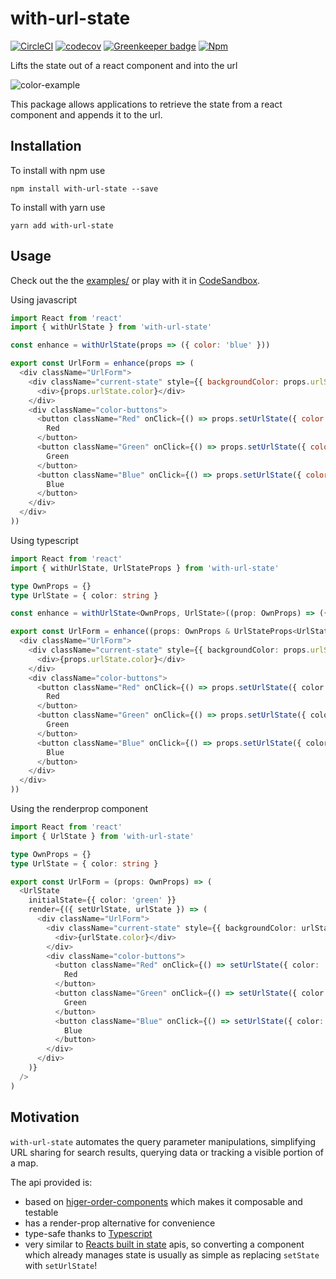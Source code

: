 # with-url-state

[![CircleCI](https://circleci.com/gh/Dean177/with-url-state.svg?style=shield)](https://circleci.com/gh/Dean177/with-url-state)
[![codecov](https://codecov.io/gh/Dean177/with-url-state/branch/master/graph/badge.svg)](https://codecov.io/gh/Dean177/with-url-state)
[![Greenkeeper badge](https://badges.greenkeeper.io/Dean177/with-url-state.svg)](https://greenkeeper.io/)
[![Npm](https://badge.fury.io/js/with-url-state.svg)](https://www.npmjs.com/package/with-url-state)

Lifts the state out of a react component and into the url

![color-example](./example/color-example.gif)

This package allows applications to retrieve the state from a react component and appends it to the url.

## Installation

To install with npm use

`npm install with-url-state --save`

To install with yarn use

`yarn add with-url-state`

## Usage

Check out the the [examples/](https://github.com/Dean177/with-url-state/tree/master/example) or play with it in [CodeSandbox](https://codesandbox.io/s/18x4l87yx7). 

Using javascript

```javascript
import React from 'react'
import { withUrlState } from 'with-url-state'

const enhance = withUrlState(props => ({ color: 'blue' }))

export const UrlForm = enhance(props => (
  <div className="UrlForm">
    <div className="current-state" style={{ backgroundColor: props.urlState.color }}>
      <div>{props.urlState.color}</div>
    </div>
    <div className="color-buttons">
      <button className="Red" onClick={() => props.setUrlState({ color: 'red' })}>
        Red
      </button>
      <button className="Green" onClick={() => props.setUrlState({ color: 'green' })}>
        Green
      </button>
      <button className="Blue" onClick={() => props.setUrlState({ color: 'blue' })}>
        Blue
      </button>
    </div>
  </div>
))
```

Using typescript

```typescript jsx
import React from 'react'
import { withUrlState, UrlStateProps } from 'with-url-state'

type OwnProps = {}
type UrlState = { color: string }

const enhance = withUrlState<OwnProps, UrlState>((prop: OwnProps) => ({ color: 'blue' }))

export const UrlForm = enhance((props: OwnProps & UrlStateProps<UrlState>) => (
  <div className="UrlForm">
    <div className="current-state" style={{ backgroundColor: props.urlState.color }}>
      <div>{props.urlState.color}</div>
    </div>
    <div className="color-buttons">
      <button className="Red" onClick={() => props.setUrlState({ color: 'red' })}>
        Red
      </button>
      <button className="Green" onClick={() => props.setUrlState({ color: 'green' })}>
        Green
      </button>
      <button className="Blue" onClick={() => props.setUrlState({ color: 'blue' })}>
        Blue
      </button>
    </div>
  </div>
))
```

Using the renderprop component

```typescript jsx
import React from 'react'
import { UrlState } from 'with-url-state'

type OwnProps = {}
type UrlState = { color: string }

export const UrlForm = (props: OwnProps) => (
  <UrlState
    initialState={{ color: 'green' }}
    render={({ setUrlState, urlState }) => (
      <div className="UrlForm">
        <div className="current-state" style={{ backgroundColor: urlState.color }}>
          <div>{urlState.color}</div>
        </div>
        <div className="color-buttons">
          <button className="Red" onClick={() => setUrlState({ color: 'red' })}>
            Red
          </button>
          <button className="Green" onClick={() => setUrlState({ color: 'green' })}>
            Green
          </button>
          <button className="Blue" onClick={() => setUrlState({ color: 'blue' })}>
            Blue
          </button>
        </div>
      </div>
    )}
  />
)
```

## Motivation

`with-url-state` automates the query parameter manipulations, simplifying URL sharing for search results, querying data or tracking a visible portion of a map.

The api provided is:

- based on [higer-order-components](https://reactjs.org/docs/higher-order-components.html) which makes it composable and testable
- has a render-prop alternative for convenience
- type-safe thanks to [Typescript](https://www.typescriptlang.org/)
- very similar to [Reacts built in state](https://reactjs.org/docs/state-and-lifecycle.html) apis, so converting a component which already manages state is usually as simple as replacing `setState` with `setUrlState`!
